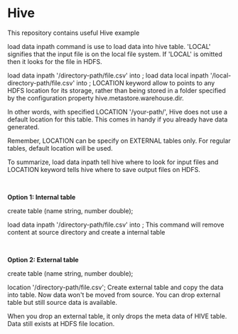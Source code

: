 # Hive
This repository contains useful Hive example


load data inpath command is use to load data into hive table. 'LOCAL' signifies that the input file is on the local file system. If 'LOCAL' is omitted then it looks for the file in HDFS.

load data inpath '/directory-path/file.csv' into <mytable>; 
load data local inpath '/local-directory-path/file.csv' into <mytable>;
LOCATION keyword allow to points to any HDFS location for its storage, rather than being stored in a folder specified by the configuration property hive.metastore.warehouse.dir.

In other words, with specified LOCATION '/your-path/', Hive does not use a default location for this table. This comes in handy if you already have data generated.

Remember, LOCATION can be specify on EXTERNAL tables only. For regular tables, default location will be used.

To summarize, load data inpath tell hive where to look for input files and LOCATION keyword tells hive where to save output files on HDFS.


<br>

<b>Option 1: Internal table</b>

create table <mytable> 
(name string,
number double);

load data inpath '/directory-path/file.csv' into <mytable>; 
This command will remove content at source directory and create a internal table

<br>

<b>Option 2: External table</b>

 create table <mytable>
 (name string,
 number double);

location '/directory-path/file.csv';
Create external table and copy the data into table. Now data won't be moved from source. You can drop external table but still source data is available.

When you drop an external table, it only drops the meta data of HIVE table. Data still exists at HDFS file location.
